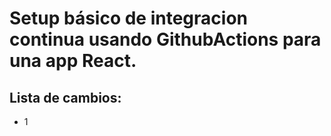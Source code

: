 # Setup básico de integracion continua usando GithubActions para una app React. 

## Lista de cambios:
 - 1